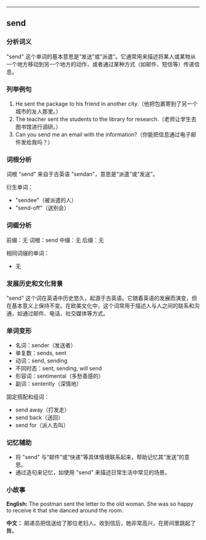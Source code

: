 
---------------
## send
### 分析词义
"send" 这个单词的基本意思是“发送”或“派遣”。它通常用来描述将某人或某物从一个地方移动到另一个地方的动作，或者通过某种方式（如邮件、短信等）传递信息。

### 列举例句
1. He sent the package to his friend in another city.（他把包裹寄到了另一个城市的友人那里。）
2. The teacher sent the students to the library for research.（老师让学生去图书馆进行调研。）
3. Can you send me an email with the information?（你能把信息通过电子邮件发给我吗？）

### 词根分析
词根 "send" 来自于古英语 "sendan"，意思是“派遣”或“发送”。

衍生单词：
- "sendee"（被派遣的人）
- "send-off"（送别会）

### 词缀分析
前缀：无
词根：send
中缀：无
后缀：无

相同词缀的单词：
- 无

### 发展历史和文化背景
"send" 这个词在英语中历史悠久，起源于古英语。它随着英语的发展而演变，但在基本意义上保持不变。在欧美文化中，这个词常用于描述人与人之间的联系和沟通，如通过邮件、电话、社交媒体等方式。

### 单词变形
- 名词：sender（发送者）
- 单复数：sends, sent
- 动词：send, sending
- 不同时态：sent, sending, will send
- 形容词：sentimental（多愁善感的）
- 副词：sentently（深情地）

固定搭配和组词：
- send away（打发走）
- send back（送回）
- send for（派人去叫）

### 记忆辅助
- 将 "send" 与“邮件”或“快递”等具体情境联系起来，帮助记忆其“发送”的意思。
- 通过造句来记忆，如使用 "send" 来描述日常生活中常见的场景。

### 小故事
**English:**
The postman sent the letter to the old woman. She was so happy to receive it that she danced around the room.

**中文：**
邮递员把信送给了那位老妇人。收到信后，她非常高兴，在房间里跳起了舞。


